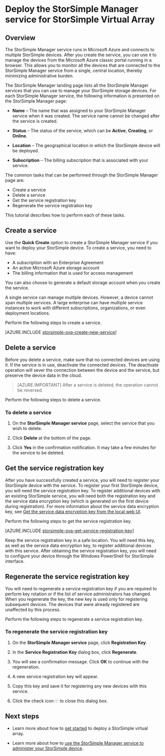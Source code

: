 <properties 
   pageTitle="Deploy the StorSimple Manager service for StorSimple virtual array| Microsoft Azure"
   description="Explains how to create and delete the StorSimple Manager service in the Azure classic portal, and describes how to manage the service registration key."
   services="storsimple"
   documentationCenter=""
   authors="alkohli"
   manager="carmonm"
   editor="" />
<tags 
   ms.service="storsimple"
   ms.devlang="na"
   ms.topic="article"
   ms.tgt_pltfrm="na"
   ms.workload="na"
   ms.date="01/26/2016"
   ms.author="alkohli" />

# Deploy the StorSimple Manager service for StorSimple Virtual Array

## Overview

The StorSimple Manager service runs in Microsoft Azure and connects to multiple StorSimple devices. After you create the service, you can use it to manage the devices from the Microsoft Azure classic portal running in a browser. This allows you to monitor all the devices that are connected to the StorSimple Manager service from a single, central location, thereby minimizing administrative burden.

The StorSimple Manager landing page lists all the StorSimple Manager services that you can use to manage your StorSimple storage devices. For each StorSimple Manager service, the following information is presented on the StorSimple Manager page:

- **Name** – The name that was assigned to your StorSimple Manager service when it was created. The service name cannot be changed after the service is created.

- **Status** – The status of the service, which can be **Active**, **Creating**, or **Online**.

- **Location** – The geographical location in which the StorSimple device will be deployed.

- **Subscription** – The billing subscription that is associated with your service.

The common tasks that can be performed through the StorSimple Manager page are:

- Create a service
- Delete a service
- Get the service registration key
- Regenerate the service registration key

This tutorial describes how to perform each of these tasks.

## Create a service

Use the **Quick Create** option to create a StorSimple Manager service if you want to deploy your StorSimple device. To create a service, you need to have:

- A subscription with an Enterprise Agreement
- An active Microsoft Azure storage account
- The billing information that is used for access management

You can also choose to generate a default storage account when you create the service.

A single service can manage multiple devices. However, a device cannot span multiple services. A large enterprise can have multiple service instances to work with different subscriptions, organizations, or even deployment locations.  

Perform the following steps to create a service.

[AZURE.INCLUDE [storsimple-ova-create-new-service](../../includes/storsimple-ova-create-new-service.md)]

## Delete a service

Before you delete a service, make sure that no connected devices are using it. If the service is in use, deactivate the connected devices. The deactivate operation will sever the connection between the device and the service, but preserve the device data in the cloud. 

> [AZURE.IMPORTANT] After a service is deleted, the operation cannot be reversed. 

Perform the following steps to delete a service.

### To delete a service

1. On the **StorSimple Manager service** page, select the service that you wish to delete.

1. Click **Delete** at the bottom of the page.

1. Click **Yes** in the confirmation notification. It may take a few minutes for the service to be deleted.

## Get the service registration key

After you have successfully created a service, you will need to register your StorSimple device with the service. To register your first StorSimple device, you will need the service registration key. To register additional devices with an existing StorSimple service, you will need both the registration key and the service data encryption key (which is generated on the first device during registration). For more information about the service data encryption key, see [Get the service data encryption key from the local web UI](storsimple-ova-web-ui-admin.md#get-the-service-data-encryption-key). 

Perform the following steps to get the service registration key.

[AZURE.INCLUDE [storsimple-ova-get-service-registration-key](../../includes/storsimple-ova-get-service-registration-key.md)]

Keep the service registration key in a safe location. You will need this key, as well as the service data encryption key, to register additional devices with this service. After obtaining the service registration key, you will need to configure your device through the Windows PowerShell for StorSimple interface.

## Regenerate the service registration key

You will need to regenerate a service registration key if you are required to perform key rotation or if the list of service administrators has changed. When you regenerate the key, the new key is used only for registering subsequent devices. The devices that were already registered are unaffected by this process.

Perform the following steps to regenerate a service registration key.

### To regenerate the service registration key

1. On the **StorSimple Manager service** page, click **Registration Key**.

1. In the **Service Registration Key** dialog box, click **Regenerate**.

1. You will see a confirmation message. Click **OK** to continue with the regeneration.

1. A new service registration key will appear.

1. Copy this key and save it for registering any new devices with this service.

1. Click the check icon ![Check icon](./media/storsimple-ova-manage-service/image7.png) to close this dialog box.


## Next steps

- Learn more about how to [get started](storsimple-ova-deploy1-portal-prep.md) to deploy a StorSimple virtual array.
	
- Learn more about how to [use the StorSimple Manager service to administer your StorSimple device](storsimple-ova-manager-service-administration.md).

 